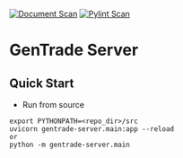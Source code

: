 [![Document Scan](https://github.com/TrustWiseAgent/GenTradeServer/actions/workflows/doclint.yml/badge.svg)](https://github.com/TrustWiseAgent/GenTradeServer/actions/workflows/doclint.yml)
[![Pylint Scan](https://github.com/TrustWiseAgent/GenTradeServer/actions/workflows/pylint.yml/badge.svg)](https://github.com/TrustWiseAgent/GenTradeServer/actions/workflows/pylint.yml)

# GenTrade Server

## Quick Start

- Run from source

```shell
export PYTHONPATH=<repo_dir>/src
uvicorn gentrade-server.main:app --reload
or
python -m gentrade-server.main
```
